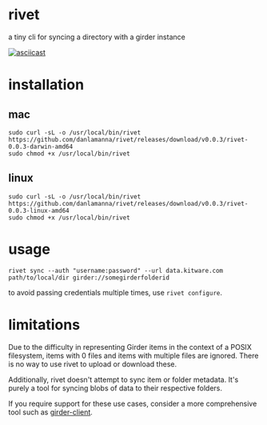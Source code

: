 # rivet
a tiny cli for syncing a directory with a girder instance

[![asciicast](https://asciinema.org/a/263615.svg)](https://asciinema.org/a/263615)

# installation

## mac
```
sudo curl -sL -o /usr/local/bin/rivet https://github.com/danlamanna/rivet/releases/download/v0.0.3/rivet-0.0.3-darwin-amd64
sudo chmod +x /usr/local/bin/rivet
```

## linux
```
sudo curl -sL -o /usr/local/bin/rivet https://github.com/danlamanna/rivet/releases/download/v0.0.3/rivet-0.0.3-linux-amd64
sudo chmod +x /usr/local/bin/rivet
```

# usage
```
rivet sync --auth "username:password" --url data.kitware.com path/to/local/dir girder://somegirderfolderid
```

to avoid passing credentials multiple times, use `rivet configure`.

# limitations
Due to the difficulty in representing Girder items in the context of a POSIX filesystem, items 
with 0 files and items with multiple files are ignored. There is no way to use rivet to upload
or download these.

Additionally, rivet doesn't attempt to sync item or folder metadata. It's purely a tool for
syncing blobs of data to their respective folders.

If you require support for these use cases, consider a more comprehensive tool such as
[girder-client](https://pypi.org/project/girder-client/).
